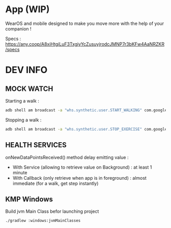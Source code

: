 # App (WIP)
WearOS and mobile designed to make you move more with the help of your companion !

Specs : https://any.coop/A8xiHtgiLuF3TxgiyYcZusuyjrodcJMNP7r3bKFw4AaNRZKR/specs

# DEV INFO
## MOCK WATCH
Starting a walk : 
```bash
adb shell am broadcast -a "whs.synthetic.user.START_WALKING" com.google.android.wearable.healthservices
```

Stopping a walk : 
```bash
adb shell am broadcast -a "whs.synthetic.user.STOP_EXERCISE" com.google.android.wearable.healthservices
```

## HEALTH SERVICES
onNewDataPointsReceived() method delay emitting value :
- With Service (allowing to retrieve value on Background) : at least 1 minute 
- With Callback (only retrieve when app is in foreground) : almost immediate (for a walk, get step instantly)


## KMP Windows
Build jvm Main Class befor launching project
```bash
./gradlew :windows:jvmMainClasses
```